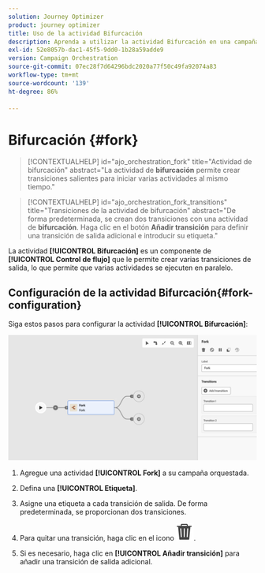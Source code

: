 ```yaml
---
solution: Journey Optimizer
product: journey optimizer
title: Uso de la actividad Bifurcación
description: Aprenda a utilizar la actividad Bifurcación en una campaña orquestada
exl-id: 52e8057b-dac1-45f5-9dd0-1b28a59adde9
version: Campaign Orchestration
source-git-commit: 07ec28f7d64296bdc2020a77f50c49fa92074a83
workflow-type: tm+mt
source-wordcount: '139'
ht-degree: 86%

---
```



# Bifurcación {#fork}

>[!CONTEXTUALHELP]
>id="ajo_orchestration_fork"
>title="Actividad de bifurcación"
>abstract="La actividad de **bifurcación** permite crear transiciones salientes para iniciar varias actividades al mismo tiempo."

>[!CONTEXTUALHELP]
>id="ajo_orchestration_fork_transitions"
>title="Transiciones de la actividad de bifurcación"
>abstract="De forma predeterminada, se crean dos transiciones con una actividad de **bifurcación**. Haga clic en el botón **Añadir transición** para definir una transición de salida adicional e introducir su etiqueta."

La actividad **[!UICONTROL Bifurcación]** es un componente de **[!UICONTROL Control de flujo]** que le permite crear varias transiciones de salida, lo que permite que varias actividades se ejecuten en paralelo.

## Configuración de la actividad Bifurcación{#fork-configuration}

Siga estos pasos para configurar la actividad **[!UICONTROL Bifurcación]**:

![](../assets/workflow-fork.png)

1. Agregue una actividad **[!UICONTROL Fork]** a su campaña orquestada.

1. Defina una **[!UICONTROL Etiqueta]**.

1. Asigne una etiqueta a cada transición de salida. De forma predeterminada, se proporcionan dos transiciones.

1. Para quitar una transición, haga clic en el icono ![](../assets/do-not-localize/Smock_Delete_18_N.svg).

1. Si es necesario, haga clic en **[!UICONTROL Añadir transición]** para añadir una transición de salida adicional.
